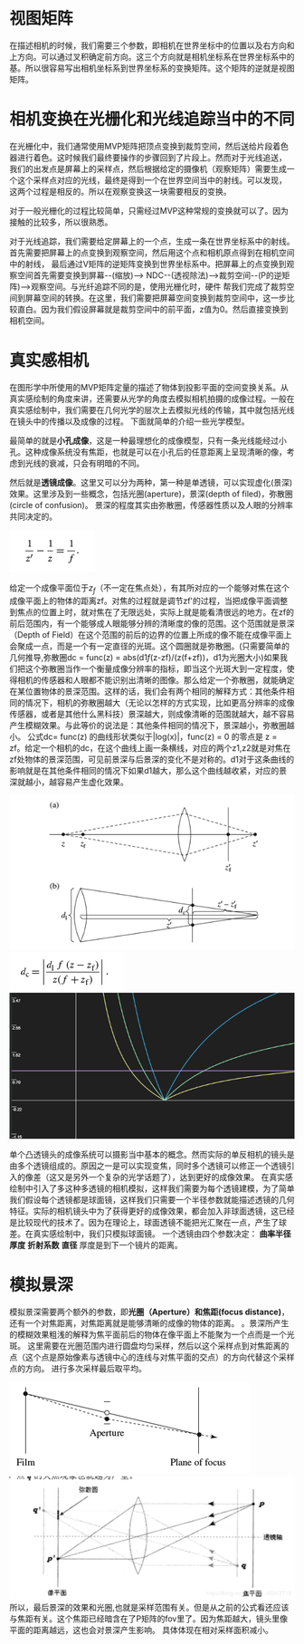 # 视图矩阵
在描述相机的时候，我们需要三个参数，即相机在世界坐标中的位置以及右方向和上方向。可以通过叉积确定前方向。这三个方向就是相机坐标系在世界坐标系中的基。所以很容易写出相机坐标系到世界坐标系的变换矩阵。这个矩阵的逆就是视图矩阵。

# 相机变换在光栅化和光线追踪当中的不同
在光栅化中，我们通常使用MVP矩阵把顶点变换到裁剪空间，然后送给片段着色器进行着色。这时候我们最终要操作的步骤回到了片段上。然而对于光线追送，
我们的出发点是屏幕上的采样点，然后根据给定的摄像机（观察矩阵）需要生成一个这个采样点对应的光线，最终是得到一个在世界空间当中的射线。可以发现，
这两个过程是相反的。所以在观察变换这一块需要相反的变换。

对于一般光栅化的过程比较简单，只需经过MVP这种常规的变换就可以了。因为接触的比较多，所以很熟悉。

对于光线追踪，我们需要给定屏幕上的一个点，生成一条在世界坐标系中的射线。首先需要把屏幕上的点变换到观察空间，然后用这个点和相机原点得到在相机空间中的射线，
最后通过V矩阵的逆矩阵变换到世界坐标系中。把屏幕上的点变换到观察空间首先需要变换到屏幕--(缩放)--> NDC--(透视除法)-->裁剪空间--(P的逆矩阵)-->观察空间。与光纤追踪不同的是，使用光栅化时，硬件
帮我们完成了裁剪空间到屏幕空间的转换。在这里，我们需要把屏幕空间变换到裁剪空间中，这一步比较直白。因为我们假设屏幕就是裁剪空间中的前平面，z值为0。然后直接变换到相机空间。

# 真实感相机
在图形学中所使用的MVP矩阵定量的描述了物体到投影平面的空间变换关系。从真实感绘制的角度来讲，还需要从光学的角度去模拟相机拍摄的成像过程。一般在真实感绘制中，我们需要在几何光学的层次上去模拟光线的传输，其中就包括光线在镜头中的传播以及成像的过程。
下面就简单的介绍一些光学模型。

最简单的就是**小孔成像**，这是一种最理想化的成像模型，只有一条光线能经过小孔。这种成像系统没有焦距，也就是可以在小孔后的任意距离上呈现清晰的像，考虑到光线的衰减，只会有明暗的不同。


然后就是**透镜成像**。这里又可以分为两种，第一种是单透镜，可以实现虚化(景深)效果。这里涉及到一些概念，包括光圈(aperture)，景深(depth of filed)，弥散圈(circle of confusion)。
景深的程度其实由弥散圈，传感器性质以及人眼的分辨率共同决定的。

![](img/1.png)

给定一个成像平面位于$z_f$（不一定在焦点处），有其所对应的一个能够对焦在这个成像平面上的物体的距离zf。对焦的过程就是调节zf'的过程，当把成像平面调整到焦点的位置上时，就对焦在了无限远处，实际上就是能看清很远的地方。在zf的前后范围内，有一个能够成人眼能够分辨的清晰度的像的范围。这个范围就是景深（Depth of Field）在这个范围的前后的边界的位置上所成的像不能在成像平面上会聚成一点，而是一个有一定直径的光斑。这个圆圈就是弥散圈。(只需要简单的几何推导,弥散圈dc = func(z) = abs(d1*f*(z-zf)/(z(f+zf))，d1为光圈大小)如果我们把这个弥散圈当作一个衡量成像分辨率的指标，即当这个光斑大到一定程度，使得相机的传感器和人眼都不能识别出清晰的图像。那么给定一个弥散圈，就能确定在某位置物体的景深范围。这样的话，我们会有两个相同的解释方式：其他条件相同的情况下，相机的弥散圈越大（无论以怎样的方式实现，比如更高分辨率的成像传感器，或者是其他什么黑科技）景深越大，则成像清晰的范围就越大，越不容易产生模糊效果。与此等价的说法是：其他条件相同的情况下，景深越小，弥散圈越小。
公式dc= func(z) 的曲线形状类似于|log(x)|，func(z) = 0 的零点是 z = zf。给定一个相机的dc，在这个曲线上画一条横线，对应的两个z1,z2就是对焦在zf处物体的景深范围，可见前景深与后景深的变化不是对称的。d1对于这条曲线的影响就是在其他条件相同的情况下如果d1越大，那么这个曲线越收紧，对应的景深就越小，越容易产生虚化效果。

![](img/2.png)
![](img/3.png)
![](img/4.png)


单个凸透镜头的成像系统可以摄影当中基本的概念。然而实际的单反相机的镜头是由多个透镜组成的。原因之一是可以实现变焦，同时多个透镜可以修正一个透镜引入的像差（这又是另外一个复杂的光学话题了），达到更好的成像效果。
在真实感绘制中引入了多这种多透镜的相机模拟，这样我们需要为每个透镜建模，为了简单我们假设每个透镜都是球面镜，这样我们只需要一个半径参数就能描述透镜的几何特征。实际的相机镜头中为了获得更好的成像效果，都会加入非球面透镜，这已经是比较现代的技术了。因为在理论上，球面透镜不能把光汇聚在一点，产生了球差。在真实感绘制中，我们只模拟球面镜。
一个透镜由四个参数决定：
**曲率半径** **厚度** **折射系数** **直径**
厚度是到下一个镜片的距离。


# 模拟景深
模拟景深需要两个额外的参数，即**光圈（Aperture）**和**焦距(focus distance)**，还有一个对焦距离，对焦距离就是能够清晰的成像的物体的距离。
  。景深所产生的模糊效果粗浅的解释为焦平面前后的物体在像平面上不能聚为一个点而是一个光斑。
这里需要在光圈范围内进行圆盘均匀采样，然后以这个采样点到对焦距离的点（这个点是原始像素与透镜中心的连线与对焦平面的交点）的方向代替这个采样点的方向。
进行多次采样最后取平均。

![](img/5.png)
![](img/6.png)
所以，最后景深的效果和光圈,也就是采样范围有关。但是从之前的公式看还应该与焦距有关。这个焦距已经暗含在了P矩阵的fov里了。因为焦距越大，镜头里像平面的距离越远，这也会对景深产生影响。
具体体现在相对采样面积减小。


